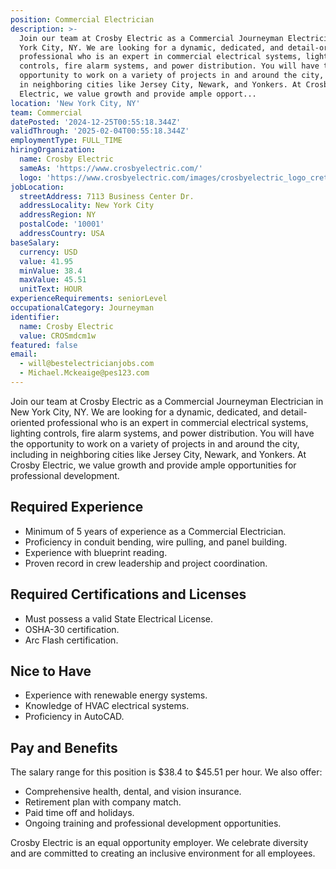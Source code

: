 ```yaml
---
position: Commercial Electrician
description: >-
  Join our team at Crosby Electric as a Commercial Journeyman Electrician in New
  York City, NY. We are looking for a dynamic, dedicated, and detail-oriented
  professional who is an expert in commercial electrical systems, lighting
  controls, fire alarm systems, and power distribution. You will have the
  opportunity to work on a variety of projects in and around the city, including
  in neighboring cities like Jersey City, Newark, and Yonkers. At Crosby
  Electric, we value growth and provide ample opport...
location: 'New York City, NY'
team: Commercial
datePosted: '2024-12-25T00:55:18.344Z'
validThrough: '2025-02-04T00:55:18.344Z'
employmentType: FULL_TIME
hiringOrganization:
  name: Crosby Electric
  sameAs: 'https://www.crosbyelectric.com/'
  logo: 'https://www.crosbyelectric.com/images/crosbyelectric_logo_crete.png'
jobLocation:
  streetAddress: 7113 Business Center Dr.
  addressLocality: New York City
  addressRegion: NY
  postalCode: '10001'
  addressCountry: USA
baseSalary:
  currency: USD
  value: 41.95
  minValue: 38.4
  maxValue: 45.51
  unitText: HOUR
experienceRequirements: seniorLevel
occupationalCategory: Journeyman
identifier:
  name: Crosby Electric
  value: CROSmdcm1w
featured: false
email:
  - will@bestelectricianjobs.com
  - Michael.Mckeaige@pes123.com
---
```




Join our team at Crosby Electric as a Commercial Journeyman Electrician in New York City, NY. We are looking for a dynamic, dedicated, and detail-oriented professional who is an expert in commercial electrical systems, lighting controls, fire alarm systems, and power distribution. You will have the opportunity to work on a variety of projects in and around the city, including in neighboring cities like Jersey City, Newark, and Yonkers. At Crosby Electric, we value growth and provide ample opportunities for professional development. 

## Required Experience 

- Minimum of 5 years of experience as a Commercial Electrician.
- Proficiency in conduit bending, wire pulling, and panel building.
- Experience with blueprint reading.
- Proven record in crew leadership and project coordination.

## Required Certifications and Licenses

- Must possess a valid State Electrical License.
- OSHA-30 certification.
- Arc Flash certification.

## Nice to Have 

- Experience with renewable energy systems.
- Knowledge of HVAC electrical systems.
- Proficiency in AutoCAD.

## Pay and Benefits

The salary range for this position is $38.4 to $45.51 per hour. We also offer:

- Comprehensive health, dental, and vision insurance.
- Retirement plan with company match.
- Paid time off and holidays.
- Ongoing training and professional development opportunities.

Crosby Electric is an equal opportunity employer. We celebrate diversity and are committed to creating an inclusive environment for all employees.